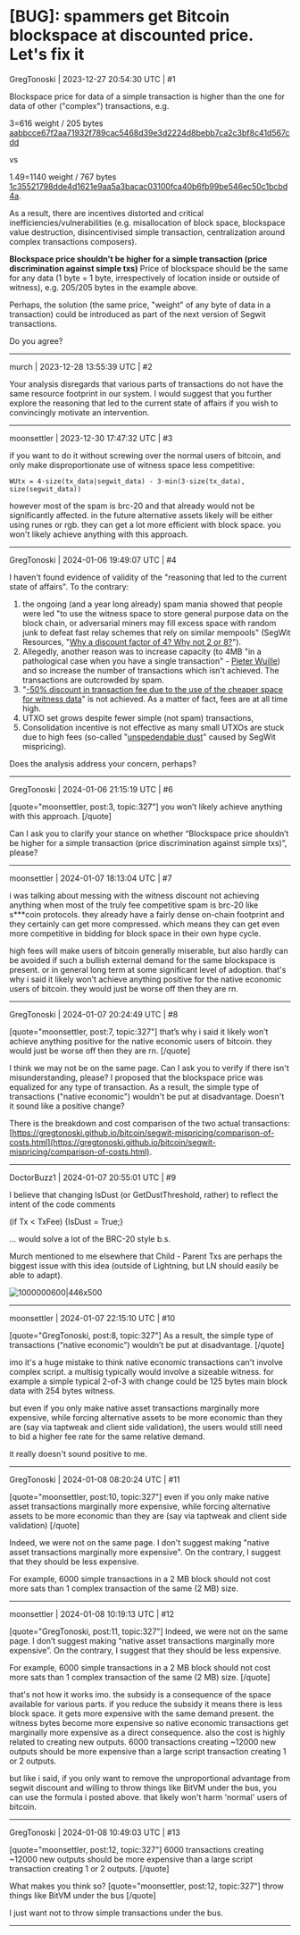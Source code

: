 # [BUG]: spammers get Bitcoin blockspace at discounted price. Let's fix it

GregTonoski | 2023-12-27 20:54:30 UTC | #1

Blockspace price for data of a simple transaction is higher than the one for data of other ("complex") transactions, e.g.
 
3=616 weight / 205 bytes [aabbcce67f2aa71932f789cac5468d39e3d2224d8bebb7ca2c3bf8c41d567cdd](https://mempool.space/tx/aabbcce67f2aa71932f789cac5468d39e3d2224d8bebb7ca2c3bf8c41d567cdd)

vs

1.49=1140 weight / 767 bytes [1c35521798dde4d1621e9aa5a3bacac03100fca40b6fb99be546ec50c1bcbd4a](https://mempool.space/tx/1c35521798dde4d1621e9aa5a3bacac03100fca40b6fb99be546ec50c1bcbd4a).

As a result, there are incentives distorted and critical inefficiencies/vulnerabilities (e.g. misallocation of block space, blockspace value destruction, disincentivised simple transaction, centralization around complex transactions composers).

**Blockspace price shouldn't be higher for a simple transaction (price discrimination against simple txs)**
Price of blockspace should be the same for any data (1 byte = 1 byte, irrespectively of location inside or outside of witness), e.g. 205/205 bytes in the example above. 

Perhaps, the solution (the same price, "weight" of any byte of data in a transaction) could be introduced as part of the next version of Segwit transactions.

Do you agree?

-------------------------

murch | 2023-12-28 13:55:39 UTC | #2

Your analysis disregards that various parts of transactions do not have the same resource footprint in our system. I would suggest that you further explore the reasoning that led to the current state of affairs if you wish to convincingly motivate an intervention.

-------------------------

moonsettler | 2023-12-30 17:47:32 UTC | #3

if you want to do it without screwing over the normal users of bitcoin, and only make disproportionate use of witness space less competitive:

`WUtx = 4·size(tx_data|segwit_data) - 3·min(3·size(tx_data), size(segwit_data))`

however most of the spam is brc-20 and that already would not be significantly affected. in the future alternative assets likely will be either using runes or rgb. they can get a lot more efficient with block space. you won't likely achieve anything with this approach.

-------------------------

GregTonoski | 2024-01-06 19:49:07 UTC | #4

I haven't found evidence of validity of the "reasoning that led to the current state of affairs". To the contrary:
1. the ongoing (and a year long already) spam mania showed that people were led "to use the witness space to store general purpose data on the block chain, or adversarial miners may fill excess space with random junk to defeat fast relay schemes that rely on similar mempools" (SegWit Resources, "[Why a discount factor of 4? Why not 2 or 8?](https://medium.com/segwit-co/why-a-discount-factor-of-4-why-not-2-or-8-bbcebe91721e)").
2. Allegedly, another reason was to increase capacity (to 4MB "in a pathological case when you have a single transaction"  - [Pieter Wuille](https://www.youtube.com/live/NOYNZB5BCHM?feature=shared&t=2105)) and so increase the number of transactions which isn't achieved. The transactions are outcrowded by spam. 
3. "[-50% discount in transaction fee due to the use of the cheaper space for witness data](https://youtu.be/T1fqOEhFP40?feature=shared&t=2577)" is not achieved. As a matter of fact, fees are at all time high.
4. UTXO set grows despite fewer simple (not spam) transactions,
5. Consolidation incentive is not effective as many small UTXOs are stuck due to high fees (so-called "[unspedendable dust](https://bitcoin.stackexchange.com/a/108336/135945)" caused by SegWit mispricing).

Does the analysis address your concern, perhaps?

-------------------------

GregTonoski | 2024-01-06 21:15:19 UTC | #6

[quote="moonsettler, post:3, topic:327"]
you won’t likely achieve anything with this approach.
[/quote]

Can I ask you to clarify your stance on whether “Blockspace price shouldn’t be higher for a simple transaction (price discrimination against simple txs)”, please?

-------------------------

moonsettler | 2024-01-07 18:13:04 UTC | #7

i was talking about messing with the witness discount not achieving anything when most of the truly fee competitive spam is brc-20 like s***coin protocols. they already have a fairly dense on-chain footprint and they certainly can get more compressed. which means they can get even more competitive in bidding for block space in their own hype cycle.

high fees will make users of bitcoin generally miserable, but also hardly can be avoided if such a bullish external demand for the same blockspace is present. or in general long term at some significant level of adoption. that's why i said it likely won't achieve anything positive for the native economic users of bitcoin. they would just be worse off then they are rn.

-------------------------

GregTonoski | 2024-01-07 20:24:49 UTC | #8

[quote="moonsettler, post:7, topic:327"]
that’s why i said it likely won’t achieve anything positive for the native economic users of bitcoin. they would just be worse off then they are rn.
[/quote]

I think we may not be on the same page. Can I ask you to verify if there isn't misunderstanding, please? I proposed that the blockspace price was equalized for any type of transaction. As a result, the simple type of transactions ("native economic") wouldn't be put at disadvantage. Doesn't it sound like a positive change?

There is the breakdown and cost comparison of the two actual transactions: [https://gregtonoski.github.io/bitcoin/segwit-mispricing/comparison-of-costs.html](https://gregtonoski.github.io/bitcoin/segwit-mispricing/comparison-of-costs.html).

-------------------------

DoctorBuzz1 | 2024-01-07 20:55:01 UTC | #9

I believe that changing IsDust (or GetDustThreshold, rather) to reflect the intent of the code comments 

(if Tx < TxFee) {IsDust = True;}

... would solve a lot of the BRC-20 style b.s.

Murch mentioned to me elsewhere that Child - Parent Txs are perhaps the biggest issue with this idea (outside of Lightning, but LN should easily be able to adapt).


![1000000600|446x500](upload://1fR1n6dTIKkaIX0r2EmD6YOIcSA.png)

-------------------------

moonsettler | 2024-01-07 22:15:10 UTC | #10

[quote="GregTonoski, post:8, topic:327"]
As a result, the simple type of transactions (“native economic”) wouldn’t be put at disadvantage.
[/quote]

imo it's a huge mistake to think native economic transactions can't involve complex script. a multisig typically would involve a sizeable witness. for example a simple typical 2-of-3 with change could be 125 bytes main block data with 254 bytes witness.

but even if you only make native asset transactions marginally more expensive, while forcing alternative assets to be more economic than they are (say via taptweak and client side validation), the users would still need to bid a higher fee rate for the same relative demand.

it really doesn't sound positive to me.

-------------------------

GregTonoski | 2024-01-08 08:20:24 UTC | #11

[quote="moonsettler, post:10, topic:327"]
even if you only make native asset transactions marginally more expensive, while forcing alternative assets to be more economic than they are (say via taptweak and client side validation)
[/quote]

Indeed, we were not on the same page. I don't suggest making "native asset transactions marginally more expensive". On the contrary, I suggest that they should be less expensive. 

For example, 6000 simple transactions in a 2 MB block should not cost more sats than 1 complex transaction of the same (2 MB) size.

-------------------------

moonsettler | 2024-01-08 10:19:13 UTC | #12

[quote="GregTonoski, post:11, topic:327"]
Indeed, we were not on the same page. I don’t suggest making “native asset transactions marginally more expensive”. On the contrary, I suggest that they should be less expensive.

For example, 6000 simple transactions in a 2 MB block should not cost more sats than 1 complex transaction of the same (2 MB) size.
[/quote]

that's not how it works imo. the subsidy is a consequence of the space available for various parts. if you reduce the subsidy it means there is less block space. it gets more expensive with the same demand present. the witness bytes become more expensive so native economic transactions get marginally more expensive as a direct consequence. also the cost is highly related to creating new outputs. 6000 transactions creating ~12000 new outputs should be more expensive than a large script transaction creating 1 or 2 outputs.

but like i said, if you only want to remove the unproportional advantage from segwit discount and willing to throw things like BitVM under the bus, you can use the formula i posted above. that likely won't harm 'normal' users of bitcoin.

-------------------------

GregTonoski | 2024-01-08 10:49:03 UTC | #13

[quote="moonsettler, post:12, topic:327"]
6000 transactions creating ~12000 new outputs should be more expensive than a large script transaction creating 1 or 2 outputs.
[/quote]

What makes you think so?
[quote="moonsettler, post:12, topic:327"]
throw things like BitVM under the bus
[/quote]

I just want not to throw simple transactions under the bus.

-------------------------

